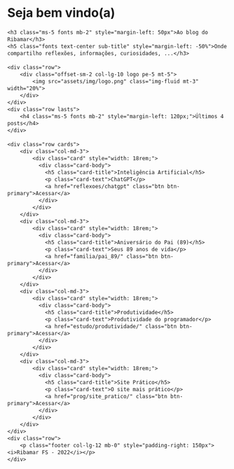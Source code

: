<div class="container">
    <h1 class="display-6 fonts mb-5"> Seja bem vindo(a)</h1>

    <h3 class="ms-5 fonts mb-2" style="margin-left: 50px">Ao blog do Ribamar</h3>
    <h5 class="fonts text-center sub-title" style="margin-left: -50%">Onde compartilho reflexões, informações, curiosidades, ...</h3>

    <div class="row">
        <div class="offset-sm-2 col-lg-10 logo pe-5 mt-5">
            <img src="assets/img/logo.png" class="img-fluid mt-3" width="20%">
        </div>
    </div>
    <div class="row lasts">
        <h4 class="ms-5 fonts mb-2" style="margin-left: 120px;">Últimos 4 posts</h4>
    </div>

    <div class="row cards">
        <div class="col-md-3">
            <div class="card" style="width: 18rem;">
              <div class="card-body">
                <h5 class="card-title">Inteligência Artificial</h5>
                <p class="card-text">ChatGPT</p>    
                <a href="reflexoes/chatgpt" class="btn btn-primary">Acessar</a>
              </div>
            </div>
        </div>
        <div class="col-md-3">
            <div class="card" style="width: 18rem;">
              <div class="card-body">
                <h5 class="card-title">Aniversário do Pai (89)</h5>
                <p class="card-text">Seus 89 anos de vida</p>
                <a href="familia/pai_89/" class="btn btn-primary">Acessar</a>
              </div>
            </div>
        </div>
        <div class="col-md-3">
            <div class="card" style="width: 18rem;">
              <div class="card-body">
                <h5 class="card-title">Produtividade</h5>
                <p class="card-text">Produtividade do programador</p>
                <a href="estudo/produtividade/" class="btn btn-primary">Acessar</a>
              </div>
            </div>
        </div>
        <div class="col-md-3">
            <div class="card" style="width: 18rem;">
              <div class="card-body">
                <h5 class="card-title">Site Prático</h5>
                <p class="card-text">O site mais prático</p>
                <a href="prog/site_pratico/" class="btn btn-primary">Acessar</a>
              </div>
            </div>
        </div>
    </div> 
    <div class="row">
        <p class="footer col-lg-12 mb-0" style="padding-right: 150px"><i>Ribamar FS - 2022</i></p>
    </div>
</div>


